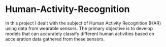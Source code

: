 # Human-Activity-Recognition
In this project  I dealt with the subject of Human Activity Recognition (HAR) using data from wearable sensors. The primary objective is to develop models that can accurately classify different human activities based on acceleration data gathered from these sensors.
